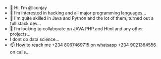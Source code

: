 - 👋 Hi, I’m @iconjay
- 👀 I’m interested in hacking and all major programming languages...
- 🌱 I'm quite skilled in Java and Python and the lot of them, turned out a full stack dev...
- 💞️ I’m looking to collaborate on JAVA PHP and Html and any other projects...
- I dont do data science...
- 📫 How to reach me +234 8067469715 on whatsapp +234 9021364556 on calls...

<!---
iconjay/iconjay is a ✨ special ✨ repository because its `README.md` (this file) appears on your GitHub profile.
You can click the Preview link to take a look at your changes.
--->
